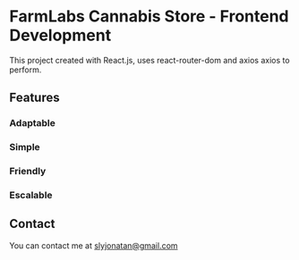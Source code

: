 # FarmLabs Cannabis Store - Frontend Development

This project created with React.js, uses react-router-dom and axios axios to perform.

## Features

### Adaptable

### Simple

### Friendly

### Escalable

## Contact

You can contact me at slyjonatan@gmail.com
